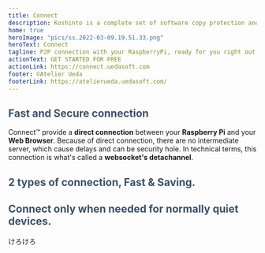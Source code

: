 ```yaml
---
title: Connect
description: Koshinto is a complete set of software copy protection and anti piracy library and service for free.Supported architecutres are raspberry pi, Linux, and Mac. This document provide you how to protect your application from unauthorized copies. 
home: true
heroImage: "pics/ss.2022-03-09.19.51.33.png"
heroText: Connect
tagline: P2P connection with your RaspberryPi, ready for you right out of the box.
actionText: GET STARTED FOR FREE
actionLink: https://connect.uedasoft.com
footer: ©Atelier Ueda
footerLink: https://atelierueda.uedasoft.com/
---
```

<div class="features">
  <div class="feature">
    <h2 style="color: #3a5169;">Fast and Secure connection</h2>
    Connect™️ provide a <b>direct connection</b> between your <b>Raspberry Pi</b> and your <b>Web Browser</b>. Because of direct connection, there are no intermediate server, which cause delays and can be security hole. In technical terms, this connection is what's called a <b>websocket's detachannel</b>.
  </div>
  <div class="feature">
    <h2 style="color: #3a5169;">2 types of connection, <b>Fast</b> & <b>Saving</b>.</h2>
  </div>
  <div class="feature">
    <h2 style="color: #3a5169;">Connect only when needed for normally quiet devices.</h2>
    けろけろ
  </div>
</div>
